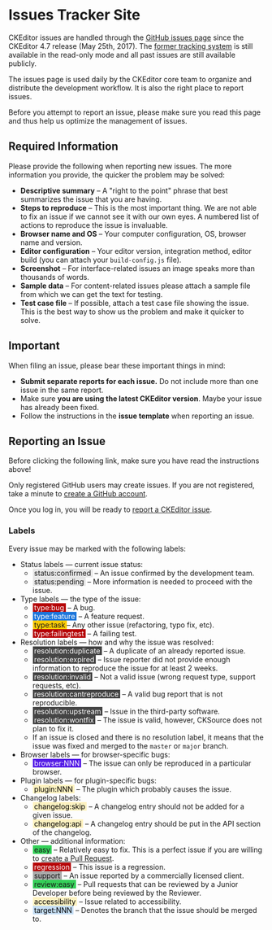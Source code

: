 <!--
Copyright (c) 2003-2018, CKSource - Frederico Knabben. All rights reserved.
For licensing, see LICENSE.md.
-->

# Issues Tracker Site

<p class="tip">
    CKEditor issues are handled through the <a href="https://github.com/ckeditor/ckeditor-dev/issues">GitHub issues page</a> since the CKEditor 4.7 release (May 25th, 2017). The <a href="https://dev.ckeditor.com">former tracking system</a> is still available in the read-only mode and all past issues are still available publicly.
</p>

The issues page is used daily by the CKEditor core team to organize and distribute the development workflow. It is also the right place to report issues.

Before you attempt to report an issue, please make sure you read this page and thus help us optimize the management of issues.

## Required Information

Please provide the following when reporting new issues. The more information you provide, the quicker the problem may be solved:

 * **Descriptive summary** &ndash; A "right to the point" phrase that best summarizes the issue that you are having.
 * **Steps to reproduce** &ndash; This is the most important thing. We are not able to fix an issue if we cannot see it with our own eyes. A numbered list of actions to reproduce the issue is invaluable.
 * **Browser name and OS** &ndash; Your computer configuration, OS, browser name and version.
 * **Editor configuration** &ndash; Your editor version, integration method, editor build (you can attach your `build-config.js` file).
 * **Screenshot** &ndash; For interface-related issues an image speaks more than thousands of words.
 * **Sample data** &ndash; For content-related issues please attach a sample file from which we can get the text for testing.
 * **Test case file** &ndash; If possible, attach a test case file showing the issue. This is the best way to show us the problem and make it quicker to solve.

## Important

When filing an issue, please bear these important things in mind:

 * **Submit separate reports for each issue.** Do not include more than one issue in the same report.
 * Make sure **you are using the latest CKEditor version**. Maybe your issue has already been fixed.
 * Follow the instructions in the  **issue template** when reporting an issue.

## Reporting an Issue

Before clicking the following link, make sure you have read the instructions above!

Only registered GitHub users may create issues. If you are not registered, take a minute to [create a GitHub account](https://github.com/join).

Once you log in, you will be ready to [report a CKEditor issue](https://github.com/ckeditor/ckeditor-dev/issues/new).

### Labels

Every issue may be marked with the following labels:

* Status labels &mdash; current issue status:
    * <span style="background-color:#e6e6e6;padding:0 3px 0 3px">status:confirmed</span> &ndash; An issue confirmed by the development team.
    * <span style="background-color:#e6e6e6;padding:0 3px 0 3px">status:pending</span> &ndash; More information is needed to proceed with the issue.
* Type labels &mdash; the type of the issue:
    * <span style="background-color:#b60205;color:#FFF;padding:0 3px 0 3px">type:bug</span> &ndash; A bug.
    * <span style="background-color:#1d76db;color:#FFF;padding:0 3px 0 3px">type:feature</span> &ndash; A feature request.
    * <span style="background-color:#fbca04;padding:0 3px 0 3px">type:task</span>&ndash; Any other issue (refactoring, typo fix, etc).
    * <span style="background-color:#b60205;color:#FFF;padding:0 3px 0 3px">type:failingtest</span> &ndash; A failing test.
* Resolution labels &mdash; how and why the issue was resolved:
    * <span style="background-color:#444444;color:#FFF;padding:0 3px 0 3px">resolution:duplicate</span> &ndash; A duplicate of an already reported issue.
    * <span style="background-color:#444444;color:#FFF;padding:0 3px 0 3px">resolution:expired</span> &ndash; Issue reporter did not provide enough information to reproduce the issue for at least 2 weeks.
    * <span style="background-color:#444444;color:#FFF;padding:0 3px 0 3px">resolution:invalid</span> &ndash; Not a valid issue (wrong request type, support requests, etc).
    * <span style="background-color:#444444;color:#FFF;padding:0 3px 0 3px">resolution:cantreproduce</span> &ndash; A valid bug report that is not reproducible.
    * <span style="background-color:#444444;color:#FFF;padding:0 3px 0 3px">resolution:upstream</span> &ndash; Issue in the third-party software.
    * <span style="background-color:#444444;color:#FFF;padding:0 3px 0 3px">resolution:wontfix</span> &ndash; The issue is valid, however, CKSource does not plan to fix it.
    * If an issue is closed and there is no resolution label, it means that the issue was fixed and merged to the `master` or `major` branch.
* Browser labels &mdash; for browser-specific bugs:
    * <span style="background-color:#5319e7;color:#FFF;padding:0 3px 0 3px">browser:NNN</span> &ndash; The issue can only be reproduced in a particular browser.
* Plugin labels &mdash; for plugin-specific bugs:
    * <span style="background-color:#fef2c0;color:#000;padding:0 3px 0 3px">plugin:NNN</span> &ndash; The plugin which probably causes the issue.
* Changelog labels:
    * <span style="background-color:#fef2c0;color:#000;padding:0 3px 0 3px">changelog:skip</span> &ndash; A changelog entry should not be added for a given issue.
    * <span style="background-color:#fef2c0;color:#000;padding:0 3px 0 3px">changelog:api</span> &ndash; A changelog entry should be put in the API section of the changelog.
* Other &mdash; additional information:
    * <span style="background-color:#34d058;padding:0 3px 0 3px">easy</span> &ndash; Relatively easy to fix. This is a perfect issue if you are willing to [create a Pull Request](#!/guide/dev_contributing_code).
    * <span style="background-color:#b60205;color:#FFF;padding:0 3px 0 3px">regression</span> &ndash; This issue is a regression.
    * <span style="background-color:#aaaaaa;padding:0 3px 0 3px">support</span> &ndash; An issue reported by a commercially licensed client.
    * <span style="background-color:#34d058;padding:0 3px 0 3px">review:easy</span> &ndash; Pull requests that can be reviewed by a Junior Developer before being reviewed by the Reviewer.
    * <span style="background-color:#fef2c0;color:#000;padding:0 3px 0 3px">accessibility</span> &ndash; Issue related to accessibility.
    * <span style="background-color:#c5def5;color:#000;padding:0 3px 0 3px">target:NNN</span> &ndash; Denotes the branch that the issue should be merged to.
